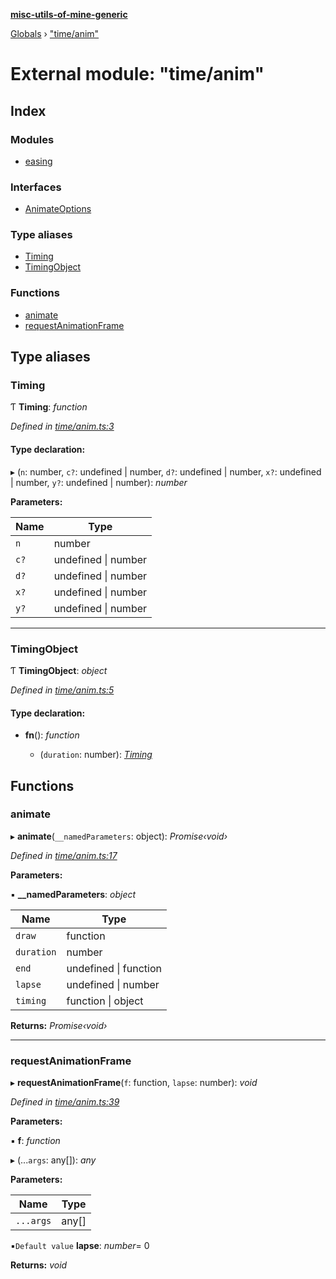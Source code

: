 **[misc-utils-of-mine-generic](../README.md)**

[Globals](../globals.md) › ["time/anim"](_time_anim_.md)

# External module: "time/anim"

## Index

### Modules

* [easing](_time_anim_.easing.md)

### Interfaces

* [AnimateOptions](../interfaces/_time_anim_.animateoptions.md)

### Type aliases

* [Timing](_time_anim_.md#timing)
* [TimingObject](_time_anim_.md#timingobject)

### Functions

* [animate](_time_anim_.md#animate)
* [requestAnimationFrame](_time_anim_.md#requestanimationframe)

## Type aliases

###  Timing

Ƭ **Timing**: *function*

*Defined in [time/anim.ts:3](https://github.com/cancerberoSgx/misc-utils-of-mine/blob/b6947cf/misc-utils-of-mine-generic/src/time/anim.ts#L3)*

#### Type declaration:

▸ (`n`: number, `c?`: undefined | number, `d?`: undefined | number, `x?`: undefined | number, `y?`: undefined | number): *number*

**Parameters:**

Name | Type |
------ | ------ |
`n` | number |
`c?` | undefined \| number |
`d?` | undefined \| number |
`x?` | undefined \| number |
`y?` | undefined \| number |

___

###  TimingObject

Ƭ **TimingObject**: *object*

*Defined in [time/anim.ts:5](https://github.com/cancerberoSgx/misc-utils-of-mine/blob/b6947cf/misc-utils-of-mine-generic/src/time/anim.ts#L5)*

#### Type declaration:

* **fn**(): *function*

  * (`duration`: number): *[Timing](_time_anim_.md#timing)*

## Functions

###  animate

▸ **animate**(`__namedParameters`: object): *Promise‹void›*

*Defined in [time/anim.ts:17](https://github.com/cancerberoSgx/misc-utils-of-mine/blob/b6947cf/misc-utils-of-mine-generic/src/time/anim.ts#L17)*

**Parameters:**

▪ **__namedParameters**: *object*

Name | Type |
------ | ------ |
`draw` | function |
`duration` | number |
`end` | undefined \| function |
`lapse` | undefined \| number |
`timing` | function \| object |

**Returns:** *Promise‹void›*

___

###  requestAnimationFrame

▸ **requestAnimationFrame**(`f`: function, `lapse`: number): *void*

*Defined in [time/anim.ts:39](https://github.com/cancerberoSgx/misc-utils-of-mine/blob/b6947cf/misc-utils-of-mine-generic/src/time/anim.ts#L39)*

**Parameters:**

▪ **f**: *function*

▸ (...`args`: any[]): *any*

**Parameters:**

Name | Type |
------ | ------ |
`...args` | any[] |

▪`Default value`  **lapse**: *number*= 0

**Returns:** *void*